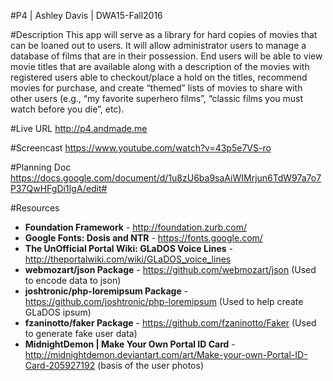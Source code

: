 #P4 | Ashley Davis | DWA15-Fall2016

#Description
This app will serve as a library for hard copies of movies that can be loaned out to users. It will allow administrator users to manage a database of films that are in their possession. End users will be able to view movie titles that are available along with a description of the movies with registered users able to checkout/place a hold on the titles, recommend movies for purchase, and create “themed” lists of movies to share with other users (e.g., “my favorite superhero films”, “classic films you must watch before you die”, etc).


#Live URL
<http://p4.andmade.me>

#Screencast
<https://www.youtube.com/watch?v=43p5e7VS-ro> 

#Planning Doc
<https://docs.google.com/document/d/1u8zU6ba9saAiWIMrjun6TdW97a7o7P37QwHFgDi1IgA/edit#>

#Resources
+ **Foundation Framework** - <http://foundation.zurb.com/>
+ **Google Fonts: Dosis and NTR** - <https://fonts.google.com/>
+ **The UnOfficial Portal Wiki: GLaDOS Voice Lines** - <http://theportalwiki.com/wiki/GLaDOS_voice_lines>
+ **webmozart/json Package** - <https://github.com/webmozart/json> (Used to encode data to json)
+ **joshtronic/php-loremipsum Package** - <https://github.com/joshtronic/php-loremipsum> (Used to help create GLaDOS ipsum)
+ **fzaninotto/faker Package** - <https://github.com/fzaninotto/Faker> (Used to generate fake user data)
+ **MidnightDemon | Make Your Own Portal ID Card** - <http://midnightdemon.deviantart.com/art/Make-your-own-Portal-ID-Card-205927192> (basis of the user photos)